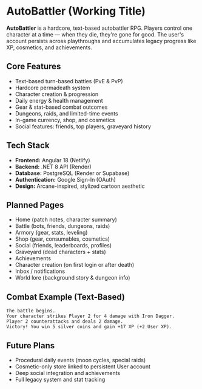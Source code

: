 # AutoBattler (Working Title)

**AutoBattler** is a hardcore, text-based autobattler RPG. Players control one character at a time — when they die, they're gone for good. The user's account persists across playthroughs and accumulates legacy progress like XP, cosmetics, and achievements.

## Core Features

- Text-based turn-based battles (PvE & PvP)
- Hardcore permadeath system
- Character creation & progression
- Daily energy & health management
- Gear & stat-based combat outcomes
- Dungeons, raids, and limited-time events
- In-game currency, shop, and cosmetics
- Social features: friends, top players, graveyard history

## Tech Stack

- **Frontend:** Angular 18 (Netlify)
- **Backend:** .NET 8 API (Render)
- **Database:** PostgreSQL (Render or Supabase)
- **Authentication:** Google Sign-In (OAuth)
- **Design:** Arcane-inspired, stylized cartoon aesthetic

## Planned Pages

- Home (patch notes, character summary)
- Battle (bots, friends, dungeons, raids)
- Armory (gear, stats, leveling)
- Shop (gear, consumables, cosmetics)
- Social (friends, leaderboards, profiles)
- Graveyard (dead characters + stats)
- Achievements
- Character creation (on first login or after death)
- Inbox / notifications
- World lore (background story & dungeon info)

## Combat Example (Text-Based)

```
The battle begins.
Your character strikes Player 2 for 4 damage with Iron Dagger.
Player 2 counterattacks and deals 2 damage.
Victory! You win 5 silver coins and gain +17 XP (+2 User XP).
```

## Future Plans

- Procedural daily events (moon cycles, special raids)
- Cosmetic-only store linked to persistent User account
- Deep social integration and achievements
- Full legacy system and stat tracking
